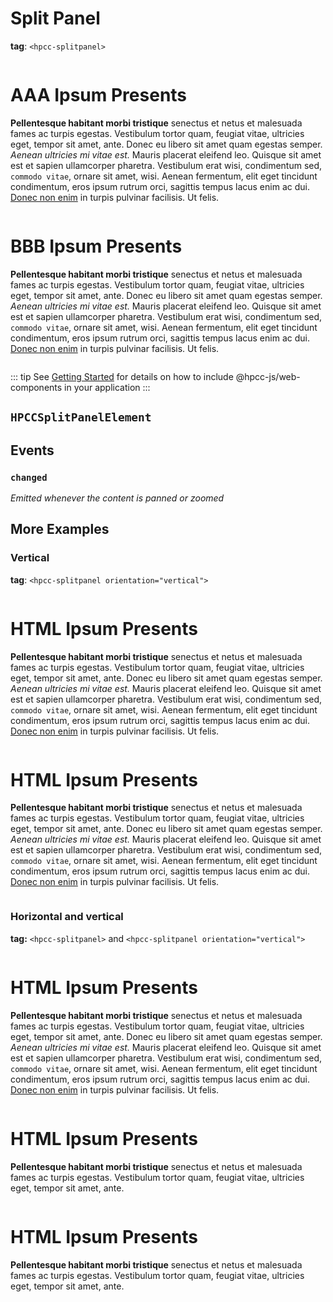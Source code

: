 # Split Panel

**tag**: `<hpcc-splitpanel>`

<ClientOnly>
  <hpcc-preview previewBorder="0px" style="width:100%;height:600px">
    <hpcc-splitpanel orientation="horizontal" style="width:100%;height:100%">
      <div style="overflow:auto;min-width:48px">
        <h1>AAA Ipsum Presents</h1>
        <p><strong>Pellentesque habitant morbi tristique</strong> senectus et netus et malesuada fames ac turpis egestas. Vestibulum tortor quam, feugiat vitae, ultricies eget, tempor sit amet, ante. Donec eu libero sit amet quam egestas semper. <em>Aenean ultricies mi vitae est.</em> Mauris placerat eleifend leo. Quisque sit amet est et sapien ullamcorper pharetra. Vestibulum erat wisi, condimentum sed, <code>commodo vitae</code>, ornare sit amet, wisi. Aenean fermentum, elit eget tincidunt condimentum, eros ipsum rutrum orci, sagittis tempus lacus enim ac dui. <a href="#">Donec non enim</a> in turpis pulvinar facilisis. Ut felis.</p>
      </div>
      <div style="overflow:auto;min-width:48px">
        <h1>BBB Ipsum Presents</h1>
        <p><strong>Pellentesque habitant morbi tristique</strong> senectus et netus et malesuada fames ac turpis egestas. Vestibulum tortor quam, feugiat vitae, ultricies eget, tempor sit amet, ante. Donec eu libero sit amet quam egestas semper. <em>Aenean ultricies mi vitae est.</em> Mauris placerat eleifend leo. Quisque sit amet est et sapien ullamcorper pharetra. Vestibulum erat wisi, condimentum sed, <code>commodo vitae</code>, ornare sit amet, wisi. Aenean fermentum, elit eget tincidunt condimentum, eros ipsum rutrum orci, sagittis tempus lacus enim ac dui. <a href="#">Donec non enim</a> in turpis pulvinar facilisis. Ut felis.</p>
      </div>
    </hpcc-splitpanel>
  </hpcc-preview>
</ClientOnly>

::: tip
See [Getting Started](../../../README) for details on how to include @hpcc-js/web-components in your application
:::

## `HPCCSplitPanelElement`

## Events

### `changed`

_Emitted whenever the content is panned or zoomed_

## More Examples

### Vertical

**tag**:  `<hpcc-splitpanel orientation="vertical">`

<ClientOnly>
  <hpcc-preview previewBorder="0px" style="width:100%;height:600px">
    <hpcc-splitpanel orientation="vertical" style="width:100%;height:100%">
      <div style="overflow:auto;min-height:48px">
        <h1>HTML Ipsum Presents</h1>
        <p><strong>Pellentesque habitant morbi tristique</strong> senectus et netus et malesuada fames ac turpis egestas. Vestibulum tortor quam, feugiat vitae, ultricies eget, tempor sit amet, ante. Donec eu libero sit amet quam egestas semper. <em>Aenean ultricies mi vitae est.</em> Mauris placerat eleifend leo. Quisque sit amet est et sapien ullamcorper pharetra. Vestibulum erat wisi, condimentum sed, <code>commodo vitae</code>, ornare sit amet, wisi. Aenean fermentum, elit eget tincidunt condimentum, eros ipsum rutrum orci, sagittis tempus lacus enim ac dui. <a href="#">Donec non enim</a> in turpis pulvinar facilisis. Ut felis.</p>
      </div>
      <div style="overflow:auto;min-height:48px">
        <h1>HTML Ipsum Presents</h1>
        <p><strong>Pellentesque habitant morbi tristique</strong> senectus et netus et malesuada fames ac turpis egestas. Vestibulum tortor quam, feugiat vitae, ultricies eget, tempor sit amet, ante. Donec eu libero sit amet quam egestas semper. <em>Aenean ultricies mi vitae est.</em> Mauris placerat eleifend leo. Quisque sit amet est et sapien ullamcorper pharetra. Vestibulum erat wisi, condimentum sed, <code>commodo vitae</code>, ornare sit amet, wisi. Aenean fermentum, elit eget tincidunt condimentum, eros ipsum rutrum orci, sagittis tempus lacus enim ac dui. <a href="#">Donec non enim</a> in turpis pulvinar facilisis. Ut felis.</p>
      </div>
    </hpcc-splitpanel>
  </hpcc-preview>
</ClientOnly>

### Horizontal and vertical

**tag:**  `<hpcc-splitpanel>` and `<hpcc-splitpanel orientation="vertical">`

<ClientOnly>
  <hpcc-preview previewBorder="0px" style="width:100%;height:600px">
    <hpcc-splitpanel orientation="horizontal" style="width:100%;height:100%">
      <div style="overflow:auto;min-width:48px">
        <h1>HTML Ipsum Presents</h1>
        <p><strong>Pellentesque habitant morbi tristique</strong> senectus et netus et malesuada fames ac turpis egestas. Vestibulum tortor quam, feugiat vitae, ultricies eget, tempor sit amet, ante. Donec eu libero sit amet quam egestas semper. <em>Aenean ultricies mi vitae est.</em> Mauris placerat eleifend leo. Quisque sit amet est et sapien ullamcorper pharetra. Vestibulum erat wisi, condimentum sed, <code>commodo vitae</code>, ornare sit amet, wisi. Aenean fermentum, elit eget tincidunt condimentum, eros ipsum rutrum orci, sagittis tempus lacus enim ac dui. <a href="#">Donec non enim</a> in turpis pulvinar facilisis. Ut felis.</p>
      </div>
      <hpcc-splitpanel orientation="vertical" style="width:100%;height:100%;border:0px;padding:0px;min-width:48px">
        <div style="overflow:auto;min-height:48px">
          <h1>HTML Ipsum Presents</h1>
          <p><strong>Pellentesque habitant morbi tristique</strong> senectus et netus et malesuada fames ac turpis egestas. Vestibulum tortor quam, feugiat vitae, ultricies eget, tempor sit amet, ante.</p>
        </div>
        <div style="overflow:auto;min-height:48px">
          <h1>HTML Ipsum Presents</h1>
          <p><strong>Pellentesque habitant morbi tristique</strong> senectus et netus et malesuada fames ac turpis egestas. Vestibulum tortor quam, feugiat vitae, ultricies eget, tempor sit amet, ante.</p>
        </div>
      </hpcc-splitpanel>
    </hpcc-splitpanel>
  </hpcc-preview>
</ClientOnly>

